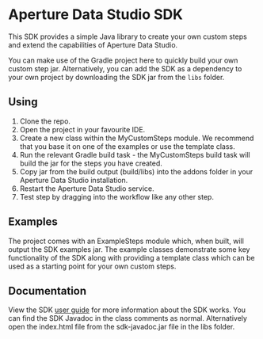 # Aperture Data Studio SDK

This SDK provides a simple Java library to create your own custom steps and extend the capabilities of Aperture Data Studio.

You can make use of the Gradle project here to quickly build your own custom step jar. Alternatively, you can add the SDK as a dependency to your own project by downloading the SDK jar from the `libs` folder.


## Using

1. Clone the repo.
2. Open the project in your favourite IDE.
3. Create a new class within the MyCustomSteps module. We recommend that you base it on one of the examples or use the template class.
4. Run the relevant Gradle build task - the MyCustomSteps build task will build the jar for the steps you have created.
5. Copy jar from the build output (build/libs) into the addons folder in your Aperture Data Studio installation.
6. Restart the Aperture Data Studio service.
7. Test step by dragging into the workflow like any other step.

## Examples

The project comes with an ExampleSteps module which, when built, will output the SDK examples jar. The example classes demonstrate some key functionality of the SDK along with providing a template class which can be used as a starting point for your own custom steps.

## Documentation

View the SDK [user guide](http://edq.com/documentation/applications/aperture-data-studio/sdk-guide) for more information about the SDK works.
You can find the SDK Javadoc in the class comments as normal. Alternatively open the index.html file from the sdk-javadoc.jar file in the libs folder.

